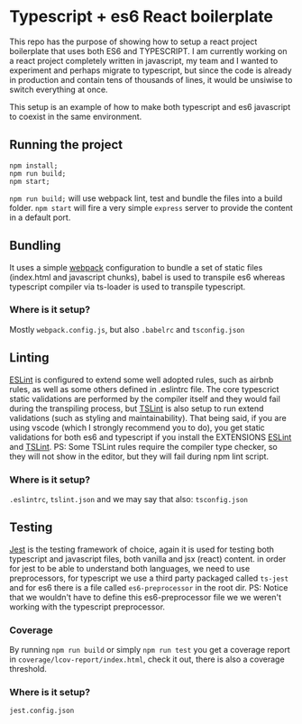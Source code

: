 # Typescript + es6 React boilerplate
This repo has the purpose of showing how to setup a react project boilerplate that uses both ES6 and TYPESCRIPT.
I am currently working on a react project completely written in javascript, my team and I wanted to experiment and 
perhaps migrate to typescript, but since the code is already in production and contain tens of thousands of lines, it
would be unsiwise to switch everything at once.

This setup is an example of how to make both typescript and es6 javascript to coexist in the same environment.

## Running the project
```
npm install;
npm run build;
npm start;
```

`npm run build;` will use webpack lint, test and bundle the files into a build folder.
`npm start` will fire a very simple `express` server to provide the content in a default port.

## Bundling
It uses a simple [webpack](https://webpack.js.org/) configuration to bundle a set of static files (index.html and javascript chunks), babel is used to transpile es6 whereas
typescript compiler via ts-loader is used to transpile typescript.

### Where is it setup?
Mostly `webpack.config.js`, but also `.babelrc` and `tsconfig.json`

## Linting
[ESLint](https://www.npmjs.com/package/eslint) is configured to extend some well adopted rules, such as airbnb rules, as well as some
others defined in .eslintrc file. The core typescrict static validations are performed by the compiler itself and they would fail during the
transpiling process, but [TSLint](https://www.npmjs.com/package/tslint) is also setup to run extend validations (such as styling and maintainability).
That being said, if you are using vscode (which I strongly recommend you to do), you get static validations for both es6 and typescript if
you install the EXTENSIONS [ESLint](https://github.com/Microsoft/vscode-eslint) and [TSLint](https://github.com/Microsoft/vscode-tslint).
PS: Some TSLint rules require the compiler type checker, so they will not show in the editor, but they will fail during npm lint script.

### Where is it setup?
`.eslintrc`, `tslint.json` and we may say that also: `tsconfig.json`

## Testing
[Jest](https://facebook.github.io/jest/) is the testing framework of choice, again it is used for testing both typescript and javascript files,
both vanilla and jsx (react) content. in order for jest to be able to understand both languages, we need to use preprocessors, for typescript we use
a third party packaged called `ts-jest` and for es6 there is a file called `es6-preprocessor` in the root dir. 
PS: Notice that we wouldn't have to define this es6-preprocessor file we we weren't working with the typescript preprocessor.

### Coverage
By running `npm run build` or simply `npm run test` you get a coverage report in `coverage/lcov-report/index.html`, check it out, there is
also a coverage threshold.

### Where is it setup?
`jest.config.json`
